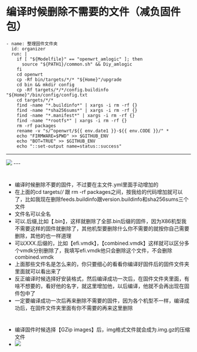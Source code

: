 # 编译时候删除不需要的文件（减负固件包）

    - name: 整理固件文件夹
      id: organizer
      run: |
        if [ "${Modelfile}" == "openwrt_amlogic" ]; then
          source "${PATH1}/common.sh" && Diy_amlogic
        fi
        cd openwrt
        cp -Rf bin/targets/*/* "${Home}"/upgrade
        cd bin && mkdir config
        cp -Rf targets/*/*/config.buildinfo "${Home}"/bin/config/config.txt
        cd targets/*/*
        find -name "*.buildinfo*" | xargs -i rm -rf {}
        find -name "*sha256sums*" | xargs -i rm -rf {}
        find -name "*.manifest*" | xargs -i rm -rf {}
        find -name "*rootfs*" | xargs -i rm -rf {}
        rm -rf packages
        rename -v "s/^openwrt/${{ env.date1 }}-${{ env.CODE }}/" *
        echo "FIRMWARE=$PWD" >> $GITHUB_ENV
        echo "BOT=TRUE" >> $GITHUB_ENV
        echo "::set-output name=status::success"
        
---    
 <img src="https://github.com/danshui-git/shuoming/blob/master/doc/shangu.png" />
---  

 #       
-  编译时候删除不要的固件，不过要在主文件.yml里面手动增加的     
- 在上面的cd targets/*/* 跟 rm -rf packages之间，按我给的代码增加就可以了，比如我现在删除feeds.buildinfo跟version.buildinfo和sha256sums三个文件
- 文件名可以全名
- 可以.后缀,比如【.bin】，这样就删除了全部.bin后缀的固件，因为X86机型我不需要这样的固件就删除了，其他机型要删除什么你不需要的就按你自己需要删除，其他的也一样道理
- 可以XXX.后缀的，比如【efi.vmdk】，【combined.vmdk】这样就可以区分多个vmdk分别删除了，我填写efi.vmdk他只会删除这个文件，不会删除combined.vmdk
- 上面那些文件名是怎么来的，你只要细心的看看你编译好固件后的固件文件夹里面就可以看出来了
- 反正编译时候选择好安装格式，然后编译成功一次后，在固件文件夹里面，有啥不想要的，看好他的名字，就这里增加他，以后编译，他就不会再出现在固件包中了
- 一定要编译成功一次后再来删除不需要的固件，因为各个机型不一样，编译成功后，在固件文件夹里面有你不需要的再来这里删除
#
#
#
- 编译固件时候选择【GZip images】后，img格式文件就会成为.img.gz的压缩文件
- <img src="https://github.com/danshui-git/shuoming/blob/master/doc/gujian.png" />
